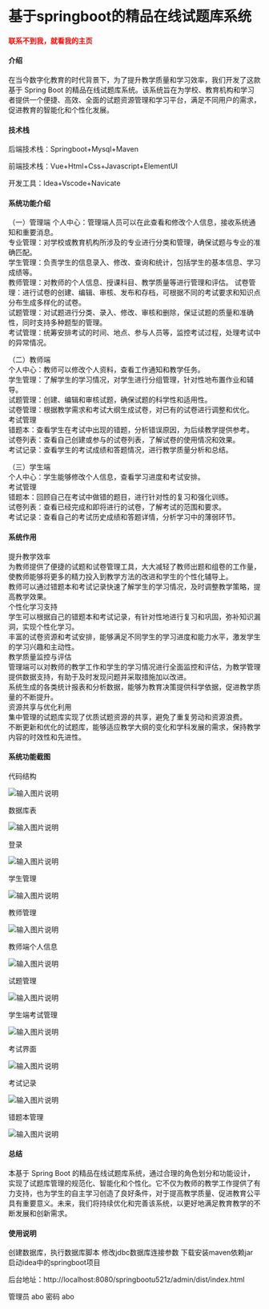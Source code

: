 # 基于springboot的精品在线试题库系统

<h4 style='color:red'>联系不到我，就看我的主页 </h4> 
 
#### 介绍

在当今数字化教育的时代背景下，为了提升教学质量和学习效率，我们开发了这款基于 Spring Boot 的精品在线试题库系统。该系统旨在为学校、教育机构和学习者提供一个便捷、高效、全面的试题资源管理和学习平台，满足不同用户的需求，促进教育的智能化和个性化发展。
#### 技术栈

后端技术栈：Springboot+Mysql+Maven

前端技术栈：Vue+Html+Css+Javascript+ElementUI

开发工具：Idea+Vscode+Navicate

#### 系统功能介绍

（一）管理端
个人中心：管理端人员可以在此查看和修改个人信息，接收系统通知和重要消息。  
专业管理：对学校或教育机构所涉及的专业进行分类和管理，确保试题与专业的准确匹配。  
学生管理：负责学生的信息录入、修改、查询和统计，包括学生的基本信息、学习成绩等。  
教师管理：对教师的个人信息、授课科目、教学质量等进行管理和评估。 
试卷管理：进行试卷的创建、编辑、审核、发布和存档，可根据不同的考试要求和知识点分布生成多样化的试卷。  
试题管理：对试题进行分类、录入、修改、审核和删除，保证试题的质量和准确性，同时支持多种题型的管理。  
考试管理：统筹安排考试的时间、地点、参与人员等，监控考试过程，处理考试中的异常情况。  

（二）教师端    
个人中心：教师可以修改个人资料，查看工作通知和教学任务。  
学生管理：了解学生的学习情况，对学生进行分组管理，针对性地布置作业和辅导。  
试题管理：创建、编辑和审核试题，确保试题的科学性和适用性。  
试卷管理：根据教学需求和考试大纲生成试卷，对已有的试卷进行调整和优化。  
考试管理  
错题本：查看学生在考试中出现的错题，分析错误原因，为后续教学提供参考。  
试卷列表：查看自己创建或参与的试卷列表，了解试卷的使用情况和效果。  
考试记录：查看学生的考试成绩和答题情况，进行教学质量分析和总结。  

（三）学生端  
个人中心：学生能够修改个人信息，查看学习进度和考试安排。  
考试管理  
错题本：回顾自己在考试中做错的题目，进行针对性的复习和强化训练。  
试卷列表：查看已经完成和即将进行的试卷，了解考试的范围和要求。  
考试记录：查看自己的考试历史成绩和答题详情，分析学习中的薄弱环节。  

#### 系统作用

提升教学效率  
为教师提供了便捷的试题和试卷管理工具，大大减轻了教师出题和组卷的工作量，使教师能够将更多的精力投入到教学方法的改进和学生的个性化辅导上。  
教师可以通过错题本和考试记录快速了解学生的学习情况，及时调整教学策略，提高教学效果。  
个性化学习支持  
学生可以根据自己的错题本和考试记录，有针对性地进行复习和巩固，弥补知识漏洞，实现个性化学习。  
丰富的试卷资源和考试安排，能够满足不同学生的学习进度和能力水平，激发学生的学习兴趣和主动性。  
教学质量监控与评估  
管理端可以对教师的教学工作和学生的学习情况进行全面监控和评估，为教学管理提供数据支持，有助于及时发现问题并采取措施加以改进。  
系统生成的各类统计报表和分析数据，能够为教育决策提供科学依据，促进教学质量的不断提升。  
资源共享与优化利用  
集中管理的试题库实现了优质试题资源的共享，避免了重复劳动和资源浪费。  
不断更新和优化的试题库，能够适应教学大纲的变化和学科发展的需求，保持教学内容的时效性和先进性。  

#### 系统功能截图

代码结构

![输入图片说明](images/3f3ec65f7eb5dbaea8f93ab0f2802fa.png)

数据库表

![输入图片说明](images/811ecf9fe5f58c24353852828034377.png)

登录

![输入图片说明](images/901abd8174a75ce0d09b630c551fe5f.png)

学生管理

![输入图片说明](images/f9340034be4b624158b8c90b277c0e8.png)

教师管理

![输入图片说明](images/9557050f418b61d849d3946b2b665e7.png)

教师端个人信息

![输入图片说明](images/f6d33de7c8daa6219488e9545ffb00c.png)

试题管理

![输入图片说明](images/cface407b2820107f5954a69efa15b0.png)

学生端考试管理

![输入图片说明](images/46c4d90bc24385bce3842201ab3bf27.png)

考试界面

![输入图片说明](images/9f7141db92354a0539547960a5b20a8.png)

考试记录

![输入图片说明](images/3c506a3d34946a98be50d88c80c19c6.png)

错题本管理

![输入图片说明](images/422d945356c4a341d78378c54468f45.png)

#### 总结

本基于 Spring Boot 的精品在线试题库系统，通过合理的角色划分和功能设计，实现了试题库管理的规范化、智能化和个性化。它不仅为教师的教学工作提供了有力支持，也为学生的自主学习创造了良好条件，对于提高教学质量、促进教育公平具有重要意义。未来，我们将持续优化和完善该系统，以更好地满足教育教学的不断发展和创新需求。

#### 使用说明

创建数据库，执行数据库脚本 修改jdbc数据库连接参数 下载安装maven依赖jar 启动idea中的springboot项目

后台地址：http://localhost:8080/springbootu521z/admin/dist/index.html

管理员  abo 密码 abo

